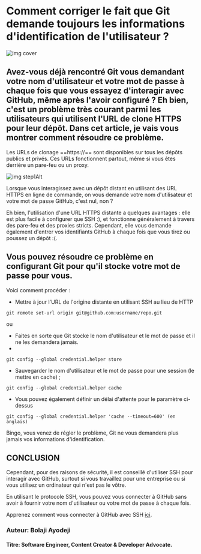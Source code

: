 # Comment corriger le fait que Git demande toujours les informations d'identification de l'utilisateur ?

![img cover](https://www.freecodecamp.org/news/content/images/size/w2000/2020/05/article-banner--10-.png)

## Avez-vous déjà rencontré Git vous demandant votre nom d'utilisateur et votre mot de passe à chaque fois que vous essayez d'interagir avec GitHub, même après l'avoir configuré ? Eh bien, c'est un problème très courant parmi les utilisateurs qui utilisent l'URL de clone HTTPS pour leur dépôt. Dans cet article, je vais vous montrer comment résoudre ce problème.

Les URLs de clonage ==https://== sont disponibles sur tous les dépôts publics et privés. Ces URLs fonctionnent partout, même si vous êtes derrière un pare-feu ou un proxy.

![img step1Alt](https://www.freecodecamp.org/news/content/images/2019/10/clone.png)
 
Lorsque vous interagissez avec un dépôt distant en utilisant des URL HTTPS en ligne de commande, on vous demande votre nom d'utilisateur et votre mot de passe GitHub, c'est nul, non ?

Eh bien, l'utilisation d'une URL HTTPS distante a quelques avantages : elle est plus facile à configurer que SSH :), et fonctionne généralement à travers des pare-feu et des proxies stricts. Cependant, elle vous demande également d'entrer vos identifiants GitHub à chaque fois que vous tirez ou poussez un dépôt :(.
## Vous pouvez résoudre ce problème en configurant Git pour qu'il stocke votre mot de passe pour vous.

Voici comment procéder :

+ Mettre à jour l'URL de l'origine distante en utilisant SSH au lieu de HTTP

``` git
git remote set-url origin git@github.com:username/repo.git
```
ou

+ Faites en sorte que Git stocke le nom d'utilisateur et le mot de passe et il ne les demandera jamais.
+ 
``` git
git config --global credential.helper store
```

+ Sauvegarder le nom d'utilisateur et le mot de passe pour une session (le mettre en cache) ;
``` git
git config --global credential.helper cache
```

+ Vous pouvez également définir un délai d'attente pour le paramètre ci-dessus

``` git
git config --global credential.helper 'cache --timeout=600' (en anglais)
```
Bingo, vous venez de régler le problème, Git ne vous demandera plus jamais vos informations d'identification.

## CONCLUSION

Cependant, pour des raisons de sécurité, il est conseillé d'utiliser SSH pour interagir avec GitHub, surtout si vous travaillez pour une entreprise ou si vous utilisez un ordinateur qui n'est pas le vôtre.

En utilisant le protocole SSH, vous pouvez vous connecter à GitHub sans avoir à fournir votre nom d'utilisateur ou votre mot de passe à chaque fois.

Apprenez comment vous connecter à GitHub avec SSH [ici](https://help.github.com/en/articles/connecting-to-github-with-ssh).

### Auteur: Bolaji Ayodeji 
#### Titre: Software Engineer, Content Creator & Developer Advocate.

